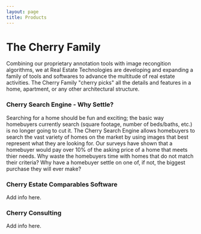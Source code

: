 ```yaml
---
layout: page
title: Products
---
```


#  The Cherry Family 

Combining our proprietary annotation tools with image recongition algorithms, we at Real Estate Technologies are developing and expanding a family of tools and softwares to advance the multitude of real estate activities. The Cherry Family "cherry picks" all the details and features in a home, apartment, or any other architectural structure. 

### Cherry Search Engine - Why Settle? 

Searching for a home should be fun and exciting; the basic way homebuyers currently search (square footage, number of beds/baths, etc.) is no longer going to cut it. The Cherry Search Engine allows homebuyers to search the vast variety of homes on the market by using images that best represent what they are looking for. Our surveys have shown that a homebuyer would pay over 10% of the asking price of a home that meets thier needs. Why waste the homebuyers time with homes that do not match their criteria? Why have a homebuyer settle on one of, if not, the biggest purchase they will ever make? 

### Cherry Estate Comparables Software

Add info here. 


### Cherry Consulting 

Add info here. 
